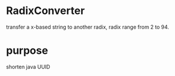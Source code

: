# RadixConverter
 transfer a x-based string to another radix, radix range from 2 to 94.

# purpose 
 shorten java UUID 



